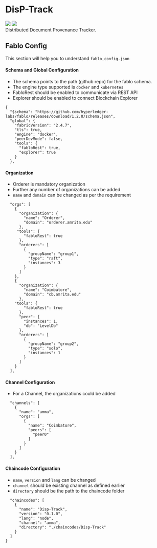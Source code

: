 # DisP-Track 
![](https://img.shields.io/badge/Domain-Blockchain-blue) ![](https://img.shields.io/badge/Blockchain-Hyperledger_Fabric-brown) <br/> 
Distributed Document Provenance Tracker.

## Fablo Config
This section will help you to understand ```fablo_config.json```

#### Schema and Global Configuration
- The schema points to the path (github repo) for the fablo schema. <br/>
- The engine type supported is ```docker``` and ```kubernetes```
- FabloRest should be enabled to communicate via REST API
- Explorer should be enabled to connect Blockchain Explorer
  
```
{
  "$schema": "https://github.com/hyperledger-labs/fablo/releases/download/1.2.0/schema.json",
  "global": {
    "fabricVersion": "2.4.7",
    "tls": true,
    "engine": "docker",
    "peerDevMode": false,
    "tools": {
      "fabloRest": true,
      "explorer": true
    }
  },
```

#### Organization
- Orderer is mandatory organization
- Further any number of organizations can be added
- ```name``` and ```domain``` can be changed as per the requirement
  
```
  "orgs": [
    {
      "organization": {
        "name": "Orderer",
        "domain": "orderer.amrita.edu"
      },
	 "tools": {
        "fabloRest": true
      },			
      "orderers": [
        {
          "groupName": "group1",
          "type": "raft",
          "instances": 3
        }
      ]
    },
    {
      "organization": {
        "name": "Coimbatore",
        "domain": "cb.amrita.edu"
      },
	"tools": {
        "fabloRest": true
      },			
      "peer": {
        "instances": 1,
        "db": "LevelDb"
      },
      "orderers": [
        {
          "groupName": "group2",
          "type": "solo",
          "instances": 1
        }
      ]
    }
  ],
```

#### Channel Configuration
- For a Channel, the organizations could be added

```
  "channels": [
    {
      "name": "amma",
      "orgs": [
        {
          "name": "Coimbatore",
          "peers": [
            "peer0"
          ]
        }
      ]
    }
  ],
```

#### Chaincode Configuration
- ```name```, ```version``` and ```lang``` can be changed
- ```channel``` should be existing channel as defined earlier
- ```directory``` should be the path to the chaincode folder
  
```
  "chaincodes": [
    {
      "name": "Disp-Track",
      "version": "0.1.0",
      "lang": "node",
      "channel": "amma",
      "directory": "./chaincodes/Disp-Track"
    }
  ]
}
```
